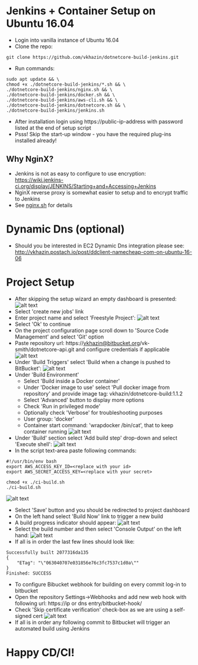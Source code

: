 # Jenkins + Container Setup on Ubuntu 16.04
* Login into vanilla instance of Ubuntu 16.04
* Clone the repo:
```
git clone https://github.com/vkhazin/dotnetcore-build-jenkins.git
```
* Run commands:

```
sudo apt update && \
chmod +x ./dotnetcore-build-jenkins/*.sh && \
./dotnetcore-build-jenkins/nginx.sh && \
./dotnetcore-build-jenkins/docker.sh && \
./dotnetcore-build-jenkins/aws-cli.sh && \
./dotnetcore-build-jenkins/dotnetcore.sh && \
./dotnetcore-build-jenkins/jenkins.sh
```
* After installation login using https://public-ip-address with password listed at the end of setup script
* Psss! Skip the start-up window - you have the required plug-ins installed already!

## Why NginX?
* Jenkins is not as easy to configure to use encryption: https://wiki.jenkins-ci.org/display/JENKINS/Starting+and+Accessing+Jenkins
* NginX reverse proxy is somewhat easier to setup and to encrypt traffic to Jenkins
* See [nginx.sh](https://github.com/vkhazin/dotnetcore-build-jenkins/blob/master/nginx.sh) for details

# Dynamic Dns (optional)
* Should you be interested in EC2 Dynamic Dns integration please see: http://vkhazin.postach.io/post/ddclient-namecheap-com-on-ubuntu-16-06

# Project Setup
* After skipping the setup wizard an empty dashboard is presented:
![alt text](./screen-capture/no-projects.png "Empty Jenkins Dashboard")
* Select 'create new jobs' link
* Enter project name and select 'Freestyle Project':
![alt text](./screen-capture/project-name.png "Project name")
* Select 'Ok' to continue
* On the project configuration page scroll down to 'Source Code Management' and select 'Git' option
* Paste repository url: https://vkhazin@bitbucket.org/vk-smith/dotnetcore-api.git and configure credentials if applicable
![alt text](./screen-capture/source-control.png "Source Control Management")
* Under 'Build Triggers' select 'Build when a change is pushed to BitBucket':
![alt text](./screen-capture/build-triggers.png "Build Triggers")
* Under 'Build Environment'
   * Select 'Build inside a Docker container'
   * Under 'Docker image to use' select 'Pull docker image from repository' and provide image tag: vkhazin/dotnetcore-build:1.1.2
   * Select 'Advanced' button to display more options
   * Check 'Run in privileged mode'
   * Optionally check 'Verbose' for troubleshooting purposes
   * User group: 'docker'
   * Container start command: 'wrapdocker /bin/cat', that to keep container running
![alt text](./screen-capture/build-custom-image.png "Build Custom Image")
* Under 'Build' section select 'Add build step' drop-down and select 'Execute shell':
![alt text](./screen-capture/build-step.png "Build Step")
* In the script text-area paste following commands:
```
#!/usr/bin/env bash
export AWS_ACCESS_KEY_ID=<replace with your id>
export AWS_SECRET_ACCESS_KEY=<replace with your secret>

chmod +x ./ci-build.sh
./ci-build.sh
```
![alt text](./screen-capture/build-script-docker.png "Build Script")
* Select 'Save' button and you should be redirected to project dashboard
* On the left hand select 'Build Now' link to trigger a new build
* A build progress indicator should appear:
![alt text](./screen-capture/build-progress.png "Build Progress")
* Select the build number and then select 'Console Output' on the left hand:
![alt text](./screen-capture/build-output.png "Build Output")
* If all is in order the last few lines should look like:
```
Successfully built 2077316da135
{
    "ETag": "\"063040707e031856e76c3fc7537c1d0a\""
}
Finished: SUCCESS
```
* To configure Bibucket webhook for building on every commit log-in to bitbucket
* Open the repository Settings->Webhooks and add new web hook with following url:
https://ip or dns entry/bitbucket-hook/
* Check 'Skip certificate verification' check-box as we are using a self-signed cert
![alt text](./screen-capture/bitbucket-webhook.png "Bitbucket Webhook")
* If all is in order any following commit to Bitbucket will trigger an automated build using Jenkins

# Happy CD/CI!
